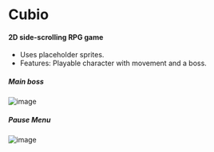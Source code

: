 # Cubio
#### 2D side-scrolling RPG game 

* Uses placeholder sprites.
* Features: Playable character with movement and a boss.

##### Main boss
![image](https://user-images.githubusercontent.com/54383620/133034506-e94fe249-a5fd-4b69-839a-ef3903061b98.png)

##### Pause Menu
![image](https://user-images.githubusercontent.com/54383620/133034840-35fcef6c-da2f-48c8-a6aa-501b90535afe.png)
